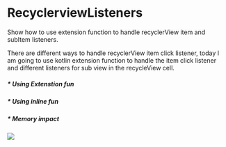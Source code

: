 # RecyclerviewListeners
Show how to use extension function to handle recyclerView item and subItem listeners.

There are different ways to handle recyclerView item click listener, today I am going to use kotlin extension function to handle the item click listener and different listeners for sub view in the recycleView cell.

#####  * Using Extenstion fun
#####  * Using inline fun
#####  * Memory impact

![](https://github.com/sallySalem/RecyclerviewListeners/blob/master/listener_1.png)
